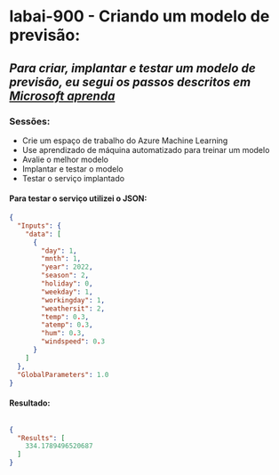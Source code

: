 # labai-900 - Criando um modelo de previsão:

## _Para criar, implantar e testar um modelo de previsão, eu segui os passos descritos em [Microsoft aprenda](https://microsoftlearning.github.io/mslearn-ai-fundamentals/Instructions/Labs/01-machine-learning.html)_

### Sessões:

- Crie um espaço de trabalho do Azure Machine Learning
- Use aprendizado de máquina automatizado para treinar um modelo
- Avalie o melhor modelo 
- Implantar e testar o modelo
- Testar o serviço implantado

#### Para testar o serviço utilizei o JSON:

```JSON
{
  "Inputs": {
    "data": [
      {
        "day": 1,
        "mnth": 1,
        "year": 2022,
        "season": 2,
        "holiday": 0,
        "weekday": 1,
        "workingday": 1,
        "weathersit": 2,
        "temp": 0.3,
        "atemp": 0.3,
        "hum": 0.3,
        "windspeed": 0.3
      }
    ]
  },
  "GlobalParameters": 1.0
}

```
#### Resultado:
```JSON

{
  "Results": [
    334.1789496520687
  ]
}
```
